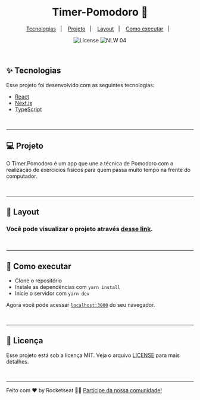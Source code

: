 <h1 align="center">Timer-Pomodoro 🍎 </h1>


<p align="center">
  <a href="#-tecnologias">Tecnologias</a>&nbsp;&nbsp;&nbsp;|&nbsp;&nbsp;&nbsp;
  <a href="#-projeto">Projeto</a>&nbsp;&nbsp;&nbsp;|&nbsp;&nbsp;&nbsp;
  <a href="#-layout">Layout</a>&nbsp;&nbsp;&nbsp;|&nbsp;&nbsp;&nbsp;
  <a href="#-como-executar">Como executar</a>&nbsp;&nbsp;&nbsp;|&nbsp;&nbsp;&nbsp;
</p>


<p
 align="center">
  <img alt="License" src="https://img.shields.io/static/v1?label=license&message=MIT&color=8257E5&labelColor=000000">

 <img src="https://img.shields.io/static/v1?label=NLW&message=04&color=8257E5&labelColor=000000" alt="NLW 04" />
</p>

<br>


## ✨ Tecnologias

Esse projeto foi desenvolvido com as seguintes tecnologias:

- [React](https://reactjs.org)
- [Next.js](https://nextjs.org/)
- [TypeScript](https://www.typescriptlang.org/)

<br>

---
## 💻 Projeto

O Timer.Pomodoro é um app que une a técnica de Pomodoro com a realização de exercícios físicos para quem passa muito tempo na frente do computador.

<br>

---

## 🔖 Layout
### Você pode visualizar o projeto através [desse link](https://timer-pomodoro-react.vercel.app/). 
<br>

---

## 🚀 Como executar

- Clone o repositório
- Instale as dependências com `yarn install`
- Inicie o servidor com `yarn dev`

Agora você pode acessar [`localhost:3000`](http://localhost:3000) do seu navegador.

<br>

---

## 📄 Licença

Esse projeto está sob a licença MIT. Veja o arquivo [LICENSE](LICENSE.md) para mais detalhes.

<br>

---

Feito com ❤ by Rocketseat 👋🏻 [Participe da nossa comunidade!](https://discordapp.com/invite/gCRAFhc)
